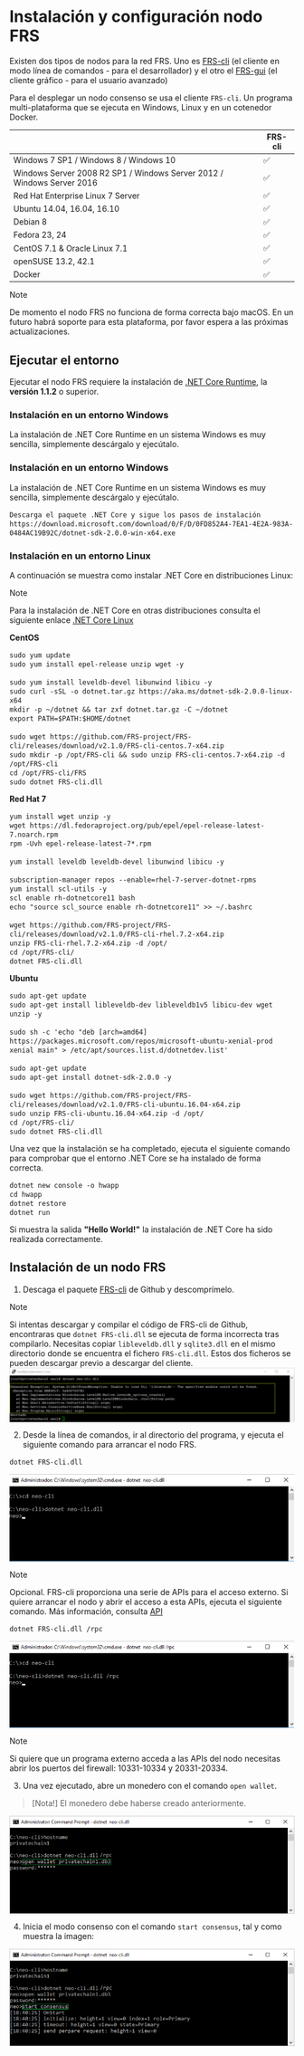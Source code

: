 # Instalación y configuración nodo FRS

Existen dos tipos de nodos para la red FRS. Uno es [FRS-cli](https://github.com/FRS-project/FRS-cli/releases) (el cliente en modo línea de comandos - para el desarrollador) y el otro el [FRS-gui](https://www.FRS.org/download) (el cliente gráfico - para el usuario avanzado)

Para el desplegar un nodo consenso se usa el cliente `FRS-cli`. Un programa multi-plataforma que se ejecuta en Windows, Linux y en un cotenedor Docker.

|                                   | FRS-cli |
| --------------------------------- | ----------------- |
| Windows 7 SP1 / Windows 8 / Windows 10| ✅              |
| Windows Server 2008 R2 SP1 / Windows Server 2012 / Windows Server 2016       | ✅                 |
| Red Hat Enterprise Linux 7 Server | ✅                 |
| Ubuntu 14.04, 16.04, 16.10        | ✅                 |
| Debian 8                          | ✅                 |
| Fedora 23, 24                     | ✅                 |
| CentOS 7.1 & Oracle Linux 7.1     | ✅                 |
| openSUSE 13.2, 42.1               | ✅                 |
| Docker                            | ✅                 |

> [!NOTE]
> De momento el nodo FRS no funciona de forma correcta bajo macOS. En un futuro habrá soporte para esta plataforma, por favor espera a las próximas actualizaciones.


## Ejecutar el entorno

Ejecutar el nodo FRS requiere la instalación de [.NET Core Runtime](https://www.microsoft.com/net/download/core#/runtime), la **versión 1.1.2** o superior.

### Instalación en un entorno Windows

La instalación de .NET Core Runtime en un sistema Windows es muy sencilla, simplemente descárgalo y ejecútalo.

### Instalación en un entorno Windows

La instalación de .NET Core Runtime en un sistema Windows es muy sencilla, simplemente descárgalo y ejecútalo.


```
Descarga el paquete .NET Core y sigue los pasos de instalación
https://download.microsoft.com/download/0/F/D/0FD852A4-7EA1-4E2A-983A-0484AC19B92C/dotnet-sdk-2.0.0-win-x64.exe

```

### Instalación en un entorno Linux

A continuación se muestra como instalar .NET Core en distribuciones Linux:

> [!NOTE]
> Para la instalación de .NET Core en otras distribuciones consulta el siguiente enlace [.NET Core Linux](https://www.microsoft.com/net/core#linuxredhat) 

**CentOS**

```
sudo yum update
sudo yum install epel-release unzip wget -y

sudo yum install leveldb-devel libunwind libicu -y 
sudo curl -sSL -o dotnet.tar.gz https://aka.ms/dotnet-sdk-2.0.0-linux-x64
mkdir -p ~/dotnet && tar zxf dotnet.tar.gz -C ~/dotnet
export PATH=$PATH:$HOME/dotnet

sudo wget https://github.com/FRS-project/FRS-cli/releases/download/v2.1.0/FRS-cli-centos.7-x64.zip
sudo mkdir -p /opt/FRS-cli && sudo unzip FRS-cli-centos.7-x64.zip -d /opt/FRS-cli
cd /opt/FRS-cli/FRS
sudo dotnet FRS-cli.dll
```


**Red Hat 7**

```
yum install wget unzip -y
wget https://dl.fedoraproject.org/pub/epel/epel-release-latest-7.noarch.rpm
rpm -Uvh epel-release-latest-7*.rpm

yum install leveldb leveldb-devel libunwind libicu -y

subscription-manager repos --enable=rhel-7-server-dotnet-rpms
yum install scl-utils -y
scl enable rh-dotnetcore11 bash
echo "source scl_source enable rh-dotnetcore11" >> ~/.bashrc

wget https://github.com/FRS-project/FRS-cli/releases/download/v2.1.0/FRS-cli-rhel.7.2-x64.zip
unzip FRS-cli-rhel.7.2-x64.zip -d /opt/
cd /opt/FRS-cli/
dotnet FRS-cli.dll

```

**Ubuntu**

```
sudo apt-get update
sudo apt-get install libleveldb-dev libleveldb1v5 libicu-dev wget unzip -y

sudo sh -c 'echo "deb [arch=amd64] https://packages.microsoft.com/repos/microsoft-ubuntu-xenial-prod xenial main" > /etc/apt/sources.list.d/dotnetdev.list' 

sudo apt-get update
sudo apt-get install dotnet-sdk-2.0.0 -y

sudo wget https://github.com/FRS-project/FRS-cli/releases/download/v2.1.0/FRS-cli-ubuntu.16.04-x64.zip
sudo unzip FRS-cli-ubuntu.16.04-x64.zip -d /opt/
cd /opt/FRS-cli/
sudo dotnet FRS-cli.dll
```


Una vez que la instalación se ha completado, ejecuta el siguiente comando para comprobar que el entorno .NET Core se ha instalado de forma correcta.

```
dotnet new console -o hwapp
cd hwapp
dotnet restore
dotnet run
```

Si muestra la salida **"Hello World!"** la instalación de .NET Core ha sido realizada correctamente.

## Instalación de un nodo FRS

1. Descaga el paquete [FRS-cli](https://github.com/FRS-project/FRS-cli/releases) de Github y descomprímelo.

> [!NOTE]
> Si intentas descargar y compilar el código de FRS-cli de Github, encontraras que `dotnet FRS-cli.dll` se ejecuta de forma incorrecta tras compilarlo. Necesitas copiar `libleveldb.dll` y `sqlite3.dll` en el mismo directorio donde se encuentra el fichero `FRS-cli.dll`. Estos dos ficheros se pueden descargar previo a descargar del cliente.
><img style="vertical-align: middle" src="assets/setup/setup_1.png">


2. Desde la línea de comandos, ir al directorio del programa, y ejecuta el siguiente comando para arrancar el nodo FRS. 

```
dotnet FRS-cli.dll
```

<img style="vertical-align: middle" src="assets/setup/setup_2.png">

> [!NOTE]
> Opcional. FRS-cli proporciona una serie de APIs para el acceso externo. Si quiere arrancar el nodo y abrir el acceso a 
>esta APIs, ejecuta el siguiente comando. Más información, consulta [API](api.md)

```
dotnet FRS-cli.dll /rpc
```

<img style="vertical-align: middle" src="assets/setup/setup_3.png">

> [!NOTE]
> Si quiere que un programa externo acceda a las APIs del nodo necesitas abrir los puertos del firewall: 10331-10334 y 20331-20334.

3. Una vez ejecutado, abre un monedero con el comando `open wallet`.
> [Nota!] El monedero debe haberse creado anteriormente. 

<img style="vertical-align: middle" src="assets/setup/setup_4.png">

4. Inicia el modo consenso con el comando `start consensus`, tal y como muestra la imagen:

<img style="vertical-align: middle" src="assets/setup/setup_5.png">


